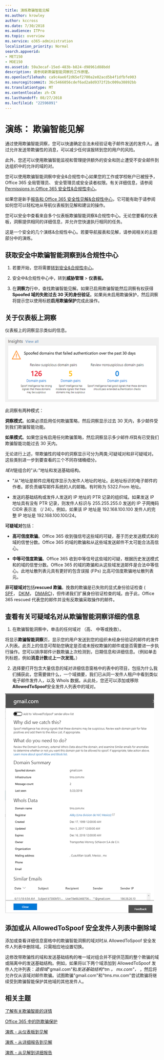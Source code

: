 ```yaml
---
title: 演练欺骗智能见解
ms.author: krowley
author: kccross
ms.date: 7/30/2018
ms.audience: ITPro
ms.topic: overview
ms.service: o365-administration
localization_priority: Normal
search.appverid:
- MET150
- MOE150
ms.assetid: 59a3ecaf-15ed-483b-b824-d98961d88bdd
description: 请参阅新欺骗智能洞察的工作原理。
ms.openlocfilehash: ca9c4ae6f2d65ef2700a2e02acd5b4f1dfbfe903
ms.sourcegitcommit: 36c5466056cdef6ad2a8d9372f2bc009a30892bb
ms.translationtype: MT
ms.contentlocale: zh-CN
ms.lasthandoff: 08/27/2018
ms.locfileid: "22596091"
---
```

# <a name="walkthrough-spoof-intelligence-insight"></a>演练： 欺骗智能见解

通过使用欺骗智能洞察，您可以快速确定合法未经验证电子邮件发送的发件人。通过允许发送带欺骗性的消息，可以减少任何误报转到您的用户的风险。
  
此外，您还可以使用欺骗智能监视和管理提供额外的安全和防止遭受不安全邮件到达组织中的允许的域的对。
  
您可以使用欺骗智能洞察中安全&amp;合规性中心如果您的工作或学校帐户已被授予，Office 365 全局管理员、 安全管理员或安全读者权限。有关详细信息，请参阅[Permissions in Office 365 安全性&amp;合规性中心](permissions-in-the-security-and-compliance-center.md)。
  
如果您是新手[报告和 Office 365 安全性见解&amp;合规性中心](reports-and-insights-in-security-and-compliance.md)，它可能有助于请参阅如何您可以轻松地从导航仪表板到见解和建议的操作。
  
您可以安全中查看来自多个仪表板欺骗智能洞察&amp;合规性中心。无论您要看的仪表板，洞察提供相同的详细信息，并允许您快速执行相同的任务。
  
这是一个安全的几个演练&amp;合规性中心。若要导航报表和见解，请参阅相关的主题部分中的演练。
  
## <a name="getting-to-the-spoof-intelligence-insight-in-the-security-amp-compliance-center"></a>获取安全中欺骗智能洞察到&amp;合规性中心

1. 若要开始，您将需要[转到安全&amp;合规性中心](go-to-the-securitycompliance-center.md)。
    
2. 安全中&amp;合规性中心中，转到**威胁管理** \> **仪表板。**
    
3. 在**洞察力**行中，查找欺骗智能见解。如果已启用欺骗智能然后洞察有权获得**Spoofed 域的失败过去 30 天的身份验证**。如果尚未启用欺骗保护，然后洞察将提示您以使用标题**启用欺骗保护**完成此操作。 
    
## <a name="about-the-insight-on-the-dashboard"></a>关于仪表板上洞察

仪表板上的洞察显示类似的信息。
  
![欺骗智能洞察的屏幕截图](media/28aeabac-c1a1-4d16-9fbe-14996f742a9a.png)
  
此洞察有两种模式：
  
 **洞察模式**。如果必须启用任何欺骗策略，然后洞察显示过去 30 天内，多少邮件受到我们欺骗智能功能。 
  
 **如果模式**。如果您没有启用任何欺骗策略，然后洞察显示多少邮件*将*具有已受我们欺骗智能功能过去 30 天内。 
  
无论进行上述，带欺骗性的域中的洞察显示可分为两类;可疑域对和非可疑域对。这些类别进一步到要查看的三个不同存储桶细分。 
  
*域对*是组合的"从:"地址和发送基础结构。 
  
- "从"地址是邮件应用程序显示为发件人地址的地址。此地址标识的电子邮件的作者。即负责编写邮件系统的人的邮箱。有时称为 5322.From 地址。
    
- 发送的基础结构或发件人发送的 IP 地址的 PTR 记录的组织域。如果发送 IP 地址具有没有 PTR 记录，则发件人标识与 255.255.255.0 发送的 IP 子网掩码 CIDR 表示法 （/ 24）。例如，如果该 IP 地址是 192.168.100.100 发件人的完整 IP 地址是 192.168.100.100/24。
    
 **可疑域对**包括： 
  
- **高可信度欺骗**。Office 365 收到强信号这些域的可疑，基于历史发送模式和的域的信誉分数。Office 365 的域的欺骗和从这些域发送邮件不太可能合法高信心。 
    
- **中等可信度欺骗**。Office 365 收到中等信号这些域的可疑，根据历史发送模式和的域的信誉分数。Office 365 的域的欺骗和从这些域发送邮件是合法中等信心。此地址散列表元具有更好的包含误报 (FPs) 比高可信度欺骗地址散列表元。 
    
 **非可疑域对**包括**rescued 欺骗**。挽救的欺骗是已失败的显式身份验证检查 ( [SPF](https://docs.microsoft.com/office365/SecurityCompliance/how-office-365-uses-spf-to-prevent-spoofing)， [DKIM](https://docs.microsoft.com/office365/SecurityCompliance/use-dkim-to-validate-outbound-email)， [DMARC](https://docs.microsoft.com/office365/SecurityCompliance/use-dmarc-to-validate-email))，但传递我们扩展身份验证检查的域。由于此，Office 365 rescued 代表您的邮件并没有反欺骗采取操作的邮件。 
  
## <a name="view-detailed-information-about-suspicious-domain-pairs-from-the-spoof-intelligence-insight"></a>查看有关可疑域名对从欺骗智能洞察详细的信息

1. 在欺骗智能洞察中，单击的任何域对 （高、 中等或挽救）。
  
将显示**欺骗智能洞察**页，显示您的用户发送到您的组织未经身份验证的邮件的发件人列表。此页上的信息可帮助您确定是否或未授权欺骗的邮件或是否需要进一步执行操作。您可以排序邮件计数欺骗上次检测到，日期信息和详细信息。（例如单击列标题，例如**消息计数**或**上一次发现**。） 
    
2. 选择要打开包含大量信息的域对详细信息窗格中的表中的项目，包括为什么我们捕获此，您需要做什么，一个域摘要，我们已从同一发件人租户中看到类似电子邮件发件人，以及 WhoIs 数据。从此处，您还可以添加或移除**AllowedToSpoof**安全发件人列表中的域对。 
  
![欺骗智能洞察详细信息窗格中的域的屏幕截图](media/03ad3e6e-2010-4e8e-b92e-accc8bbebb79.png)
  
## <a name="add-or-remove-a-domain-from-the-allowedtospoof-safe-sender-list"></a>添加或从 AllowedToSpoof 安全发件人列表中删除域

添加或查看详细信息窗格中的欺骗智能洞察的域对时从 AllowedToSpoof 安全发件人列表中删除域。只需相应地设置切换。
  
这修改带欺骗性的域和发送基础结构的唯一域对组合并不提供范围的整个欺骗的域或隔离中的发送基础结构。例如，如果将以下两个域添加到 AllowedToSpoof 发件人允许列表：*造假域*"gmail.com"和*发送基础结构*"tm *。 mx.com"，* ，然后将允许仅从该域对邮件欺骗。试图欺骗"gmail.com"和"tms.mx.com"尝试欺骗将继续受到欺骗智能保护其他域的其他发件人。 
  
## <a name="related-topics"></a>相关主题

[了解有关欺骗智能的详情](learn-about-spoof-intelligence.md)
  
[Office 365 中的防欺骗保护](anti-spoofing-protection.md)
  
[演练 - 从仪表板到见解](from-a-dashboard-to-an-insight.md)
  
[演练 - 从详细报告到见解](from-a-detailed-report-to-an-insight.md)
  
[演练 - 从见解到详细报告](from-an-insight-to-a-detailed-report.md)
  


